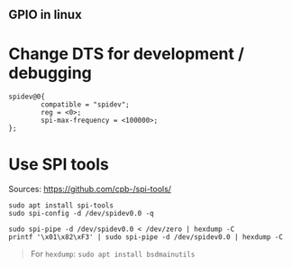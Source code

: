 GPIO in linux
-------------

# Change DTS for development / debugging

    spidev@0{
            compatible = "spidev";
            reg = <0>;
            spi-max-frequency = <100000>;
    };

# Use SPI tools

Sources: https://github.com/cpb-/spi-tools/

    sudo apt install spi-tools
    sudo spi-config -d /dev/spidev0.0 -q

    sudo spi-pipe -d /dev/spidev0.0 < /dev/zero | hexdump -C
    printf '\x01\x82\xF3' | sudo spi-pipe -d /dev/spidev0.0 | hexdump -C

> For `hexdump`: `sudo apt install bsdmainutils`
